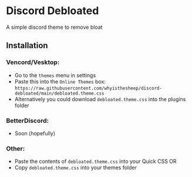# Discord Debloated
A simple discord theme to remove bloat

## Installation
### Vencord/Vesktop:
- Go to the `themes` menu in settings
- Paste this into the `Online Themes` box: `https://raw.githubusercontent.com/whyisthesheep/discord-debloated/main/debloated.theme.css`
- Alternatively you could download `debloated.theme.css` into the plugins folder

### BetterDiscord:
- Soon (hopefully)

### Other:
- Paste the contents of `debloated.theme.css` into your Quick CSS
OR
- Copy `debloated.theme.css` into your themes folder